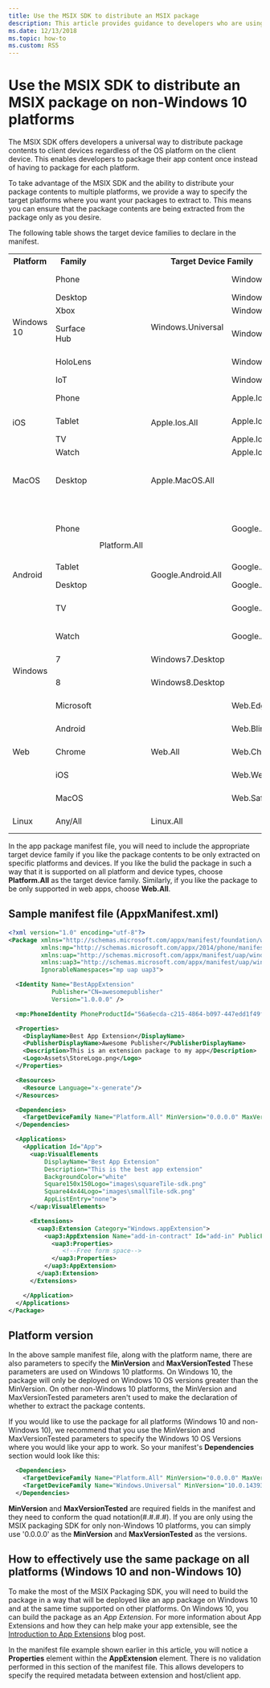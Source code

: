 ```yaml
---
title: Use the MSIX SDK to distribute an MSIX package
description: This article provides guidance to developers who are using the MSIX SDK to build MSIX packages for use on non-Windows 10 platforms.
ms.date: 12/13/2018
ms.topic: how-to
ms.custom: RS5
---
```


# Use the MSIX SDK to distribute an MSIX package on non-Windows 10 platforms

The MSIX SDK offers developers a universal way to distribute package contents to client devices regardless of the OS platform on the client device. This enables developers to package their app content once instead of having to package for each platform.

To take advantage of the MSIX SDK and the ability to distribute your package contents to multiple platforms, we provide a way to specify the target platforms where you want your packages to extract to. This means you can ensure that the package contents are being extracted from the package only as you desire.

The following table shows the target device families to declare in the manifest.

<table class="tg">
  <tr>
    <th class="tg-yw4l">Platform</th>
    <th class="tg-yw4l">Family</th>
    <th class="tg-yw4l" colspan="3">Target Device Family</th>
    <th class="tg-yw4l">Notes</th>
  </tr>
  <tr>
    <td class="tg-yw4l" rowspan="6">Windows 10</td>
    <td class="tg-yw4l">Phone</td>
    <td class="tg-031e" rowspan="24"><br><br><br><br><br><br><br><br><br><br><br><br><br><br><br><br><br><br><br><br><br><br>Platform.All<br><br><br><br><br><br><br><br><br><br><br><br><br><br><br><br><br><br><br><br><br><br><br><br></td>
    <td class="tg-baqh" rowspan="6">Windows.Universal</td>
    <td class="tg-yw4l">Windows.Mobile</td>
    <td class="tg-yw4l">Mobile devices</td>
  </tr>
  <tr>
    <td class="tg-yw4l">Desktop</td>
    <td class="tg-yw4l">Windows.Desktop</td>
    <td class="tg-yw4l">PC</td>
  </tr>
  <tr>
    <td class="tg-yw4l">Xbox</td>
    <td class="tg-yw4l">Windows.Xbox</td>
    <td class="tg-yw4l">Xbox console</td>
  </tr>
  <tr>
    <td class="tg-yw4l">Surface Hub</td>
    <td class="tg-yw4l">Windows.Team</td>
    <td class="tg-yw4l">Large screen Win 10 devices</td>
  </tr>
  <tr>
    <td class="tg-yw4l">HoloLens</td>
    <td class="tg-yw4l">Windows.Holographic</td>
    <td class="tg-yw4l">VR/AR headset</td>
  </tr>
  <tr>
    <td class="tg-yw4l">IoT</td>
    <td class="tg-yw4l">Windows.IoT</td>
    <td class="tg-yw4l">IoT devices</td>
  </tr>
  <tr>
    <td class="tg-yw4l" rowspan="4">iOS</td>
    <td class="tg-yw4l">Phone</td>
    <td class="tg-yw4l" rowspan="4">Apple.Ios.All</td>
    <td class="tg-yw4l">Apple.Ios.Phone</td>
    <td class="tg-yw4l">iPhone, Touch</td>
  </tr>
  <tr>
    <td class="tg-yw4l">Tablet</td>
    <td class="tg-yw4l">Apple.Ios.Tablet</td>
    <td class="tg-yw4l">iPad mini, iPad, iPad Pro</td>
  </tr>
  <tr>
    <td class="tg-yw4l">TV</td>
    <td class="tg-yw4l">Apple.Ios.TV</td>
    <td class="tg-yw4l">Apple TV</td>
  </tr>
  <tr>
    <td class="tg-yw4l">Watch</td>
    <td class="tg-yw4l">Apple.Ios.Watch</td>
    <td class="tg-yw4l">iWatch</td>
  </tr>
  <tr>
    <td class="tg-yw4l">MacOS</td>
    <td class="tg-yw4l">Desktop</td>
    <td class="tg-baqh" colspan="2">Apple.MacOS.All</td>
    <td class="tg-yw4l">MacBook Pro, MacBook Air, Mac Mini, iMac</td>
  </tr>
  <tr>
    <td class="tg-yw4l" rowspan="5">Android</td>
    <td class="tg-yw4l">Phone</td>
    <td class="tg-yw4l" rowspan="5">Google.Android.All</td>
    <td class="tg-yw4l">Google.Android.Phone</td>
    <td class="tg-yw4l">Mobile devices that target any flavor of Android</td>
  </tr>
  <tr>
    <td class="tg-yw4l">Tablet</td>
    <td class="tg-yw4l">Google.Android.Tablet</td>
    <td class="tg-yw4l">Android tablets</td>
  </tr>
  <tr>
    <td class="tg-yw4l">Desktop</td>
    <td class="tg-yw4l">Google.Android.Desktop</td>
    <td class="tg-yw4l">Chromebooks</td>
  </tr>
  <tr>
    <td class="tg-yw4l">TV</td>
    <td class="tg-yw4l">Google.Android.TV</td>
    <td class="tg-yw4l">Android large screen devices</td>
  </tr>
  <tr>
    <td class="tg-yw4l">Watch</td>
    <td class="tg-yw4l">Google.Android.Watch</td>
    <td class="tg-yw4l">Google gear devices</td>
  </tr>
  <tr>
    <td class="tg-yw4l" rowspan="2">Windows</td>
    <td class="tg-yw4l">7</td>
    <td class="tg-baqh" colspan="2">Windows7.Desktop</td>
    <td class="tg-yw4l">Windows 7 devices</td>
  </tr>
  <tr>
    <td class="tg-yw4l">8</td>
    <td class="tg-baqh" colspan="2">Windows8.Desktop</td>
    <td class="tg-yw4l">Windows 8/8.1 devices</td>
  </tr>
  <tr>
    <td class="tg-yw4l" rowspan="5">Web</td>
    <td class="tg-yw4l">Microsoft</td>
    <td class="tg-yw4l" rowspan="5">Web.All</td>
    <td class="tg-yw4l">Web.Edge.All</td>
    <td class="tg-yw4l">Edge web engine apps</td>
  </tr>
  <tr>
    <td class="tg-yw4l">Android</td>
    <td class="tg-yw4l">Web.Blink.All</td>
    <td class="tg-yw4l">Blink web engine apps</td>
  </tr>
    <tr>
    <td class="tg-yw4l">Chrome</td>
    <td class="tg-yw4l">Web.Chromium.All</td>
    <td class="tg-yw4l">Chrome web engine apps</td>
  </tr>
  <tr>
    <td class="tg-yw4l">iOS</td>
    <td class="tg-yw4l">Web.Webkit.All</td>
    <td class="tg-yw4l">Webkit web engine apps</td>
  </tr>
  <tr>
    <td class="tg-yw4l">MacOS</td>
    <td class="tg-yw4l">Web.Safari.All</td>
    <td class="tg-yw4l">Safari web engine apps</td>
  </tr>
  <tr>
    <td class="tg-yw4l">Linux</td>
    <td class="tg-yw4l">Any/All</td>
    <td class="tg-baqh" colspan="2">Linux.All</td>
    <td class="tg-yw4l">All Linux distributions</td>
  </tr>
</table>

In the app package manifest file, you will need to include the appropriate target device family if you like the package contents to be only extracted on specific platforms and devices. If you like the bulid the package in such a way that it is supported on all platform and device types, choose **Platform.All** as the target device family. Similarly, if you like the package to be only supported in web apps, choose **Web.All**.

## Sample manifest file (AppxManifest.xml)

```xml
<?xml version="1.0" encoding="utf-8"?>
<Package xmlns="http://schemas.microsoft.com/appx/manifest/foundation/windows10"
         xmlns:mp="http://schemas.microsoft.com/appx/2014/phone/manifest"
         xmlns:uap="http://schemas.microsoft.com/appx/manifest/uap/windows10"
         xmlns:uap3="http://schemas.microsoft.com/appx/manifest/uap/windows10/3"
         IgnorableNamespaces="mp uap uap3">

  <Identity Name="BestAppExtension"
            Publisher="CN=awesomepublisher"
            Version="1.0.0.0" />

  <mp:PhoneIdentity PhoneProductId="56a6ecda-c215-4864-b097-447edd1f49fe" PhonePublisherId="00000000-0000-0000-0000-000000000000"/>

  <Properties>
    <DisplayName>Best App Extension</DisplayName>
    <PublisherDisplayName>Awesome Publisher</PublisherDisplayName>
    <Description>This is an extension package to my app</Description>
    <Logo>Assets\StoreLogo.png</Logo>
  </Properties>

  <Resources>
    <Resource Language="x-generate"/>
  </Resources>

  <Dependencies>
    <TargetDeviceFamily Name="Platform.All" MinVersion="0.0.0.0" MaxVersionTested="0.0.0.0"/>
  </Dependencies>

  <Applications>
    <Application Id="App">
      <uap:VisualElements
          DisplayName="Best App Extension"
          Description="This is the best app extension"
          BackgroundColor="white"
          Square150x150Logo="images\squareTile-sdk.png"
          Square44x44Logo="images\smallTile-sdk.png"
          AppListEntry="none">
      </uap:VisualElements>

      <Extensions>
        <uap3:Extension Category="Windows.appExtension">
          <uap3:AppExtension Name="add-in-contract" Id="add-in" PublicFolder="Public" DisplayName="Sample Add-in" Description="This is a sample add-in">
            <uap3:Properties>
               <!--Free form space-->
            </uap3:Properties>
          </uap3:AppExtension>
        </uap3:Extension>
      </Extensions>

    </Application>
  </Applications>
</Package>
```

## Platform version

In the above sample manifest file, along with the platform name, there are also parameters to specify the **MinVersion** and **MaxVersionTested** These parameters are used on Windows 10 platforms. On Windows 10, the package will only be deployed on Windows 10 OS versions greater than the MinVersion. On other non-Windows 10 platforms, the MinVersion and MaxVersionTested parameters aren't used to make the declaration of whether to extract the package contents.

If you would like to use the package for all platforms (Windows 10 and non-Windows 10), we recommend that you use the MinVersion and MaxVersionTested parameters to specify the Windows 10 OS Versions where you would like your app to work. So your manifest's **Dependencies** section would look like this:

```xml
  <Dependencies>
    <TargetDeviceFamily Name="Platform.All" MinVersion="0.0.0.0" MaxVersionTested="0.0.0.0"/>
    <TargetDeviceFamily Name="Windows.Universal" MinVersion="10.0.14393.0" MaxVersionTested="10.0.16294.0"/>
  </Dependencies>
```

**MinVersion** and **MaxVersionTested** are required fields in the manifest and they need to conform the quad notation(#.#.#.#). If you are only using the MSIX packaging SDK for only non-Windows 10 platforms, you can simply use '0.0.0.0' as the **MinVersion** and **MaxVersionTested** as the versions.

## How to effectively use the same package on all platforms (Windows 10 and non-Windows 10)

To make the most of the MSIX Packaging SDK, you will need to build the package in a way that will be deployed like an app package on Windows 10 and at the same time supported on other platforms. On Windows 10, you can build the package as an *App Extension*. For more information about App Extensions and how they can help make your app extensible, see the [Introduction to App Extensions](../index.yml) blog post.

In the manifest file example shown earlier in this article, you will notice a **Properties** element within the **AppExtension** element. There is no validation performed in this section of the manifest file. This allows developers to specify the required metadata between extension and host/client app.
